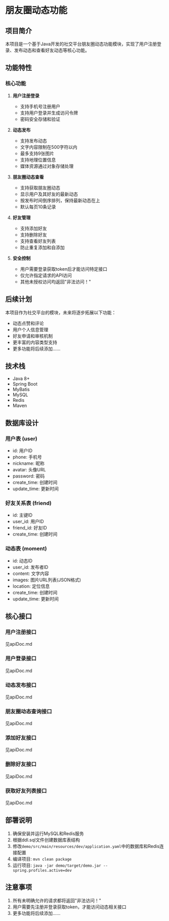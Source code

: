 # 朋友圈动态功能

## 项目简介

本项目是一个基于Java开发的社交平台朋友圈动态功能模块，实现了用户注册登录、发布动态和查看好友动态等核心功能。


## 功能特性

### 核心功能

1. **用户注册登录**
   - 支持手机号注册用户
   - 支持用户登录并生成访问令牌
   - 密码安全存储和验证

2. **动态发布**
   - 支持发布动态
   - 文字内容限制在500字符以内
   - 最多支持9张图片
   - 支持地理位置信息
   - 媒体资源通过对象存储处理

3. **朋友圈动态查看**
   - 支持获取朋友圈动态
   - 显示用户及其好友的最新动态
   - 按发布时间倒序排列，保持最新动态在上
   - 默认每页10条记录

4. **好友管理**
   - 支持添加好友
   - 支持删除好友
   - 支持查看好友列表
   - 防止重复添加和自添加

5. **安全控制**
   - 用户需要登录获取token后才能访问特定接口
   - 仅允许指定请求的API访问
   - 其他未授权访问均返回"非法访问！"


## 后续计划

本项目作为社交平台的模块，未来将逐步拓展以下功能：
- 动态点赞和评论
- 用户个人信息管理
- 好友申请和审核机制
- 更丰富的内容类型支持
- 更多功能将后续添加...... 


## 技术栈

- Java 8+
- Spring Boot
- MyBatis
- MySQL
- Redis
- Maven

## 数据库设计

### 用户表 (user)
- id: 用户ID
- phone: 手机号
- nickname: 昵称
- avatar: 头像URL
- password: 密码
- create_time: 创建时间
- update_time: 更新时间

### 好友关系表 (friend)
- id: 主键ID
- user_id: 用户ID
- friend_id: 好友ID
- create_time: 创建时间

### 动态表 (moment)
- id: 动态ID
- user_id: 发布者ID
- content: 文字内容
- images: 图片URL列表(JSON格式)
- location: 定位信息
- create_time: 创建时间
- update_time: 更新时间



## 核心接口

### 用户注册接口
见apiDoc.md


### 用户登录接口
见apiDoc.md


### 动态发布接口
见apiDoc.md


### 朋友圈动态查询接口
见apiDoc.md


### 添加好友接口
见apiDoc.md


### 删除好友接口
见apiDoc.md


### 获取好友列表接口
见apiDoc.md


## 部署说明

1. 确保安装并运行MySQL和Redis服务
2. 根据ddl.sql文件创建数据库表结构
3. 修改`demo/src/main/resources/dev/application.yaml`中的数据库和Redis连接配置
4. 编译项目: `mvn clean package`
5. 运行项目: `java -jar demo/target/demo.jar --spring.profiles.active=dev`


## 注意事项

1. 所有未明确允许的请求都将返回"非法访问！"
2. 用户需要先注册并登录获取token，才能访问动态相关接口
3. 更多功能将后续添加......
